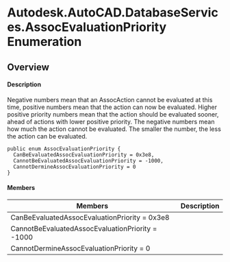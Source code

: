 # Autodesk.AutoCAD.DatabaseServices.AssocEvaluationPriority Enumeration

## Overview

#### Description
Negative numbers mean that an AssocAction cannot be evaluated at this time, positive numbers mean that the action can now be evaluated. Higher positive priority numbers mean that the action should be evaluated sooner, ahead of actions with lower positive priority. The negative numbers mean how much the action cannot be evaluated. The smaller the number, the less the action can be evaluated.
```text
public enum AssocEvaluationPriority {
  CanBeEvaluatedAssocEvaluationPriority = 0x3e8,
  CannotBeEvaluatedAssocEvaluationPriority = -1000,
  CannotDermineAssocEvaluationPriority = 0
}
```

#### Members
| Members | Description |
| --- | --- |
| CanBeEvaluatedAssocEvaluationPriority = 0x3e8 |
| CannotBeEvaluatedAssocEvaluationPriority = -1000 |
| CannotDermineAssocEvaluationPriority = 0 |